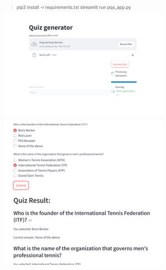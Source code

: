 > pip3 install -r requirements.txt
> streamlit run pqs_app.py

![](2025-02-08-03-38-38.png)

![](2025-02-08-03-40-05.png)